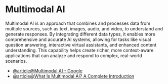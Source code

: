 # Multimodal AI

Multimodal AI is an approach that combines and processes data from multiple sources, such as text, images, audio, and video, to understand and generate responses. By integrating different data types, it enables more comprehensive and accurate AI systems, allowing for tasks like visual question answering, interactive virtual assistants, and enhanced content understanding. This capability helps create richer, more context-aware applications that can analyze and respond to complex, real-world scenarios.

- [@article@Multimodal AI - Google](https://cloud.google.com/use-cases/multimodal-ai?hl=en)
- [@article@What Is Multimodal AI? A Complete Introduction](https://www.splunk.com/en_us/blog/learn/multimodal-ai.html)
